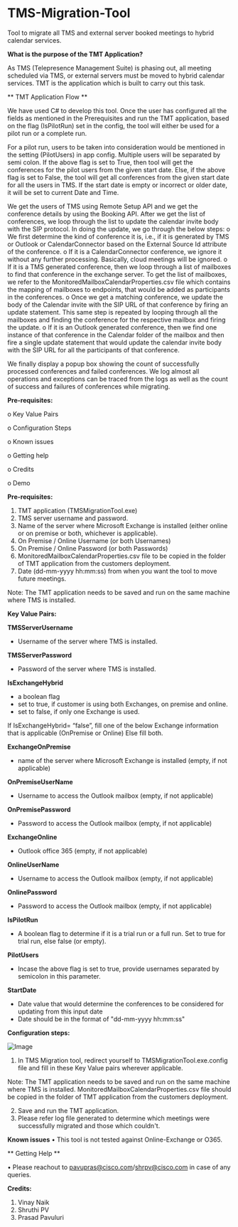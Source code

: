 # TMS-Migration-Tool

Tool to migrate all TMS and external server booked meetings to hybrid calendar services.


**What is the purpose of the TMT Application?**

As TMS (Telepresence Management Suite) is phasing out, all meeting scheduled via TMS, or external servers must be moved to hybrid calendar services.
TMT is the application which is built to carry out this task.

** TMT Application Flow **

We have used C# to develop this tool.
Once the user has configured all the fields as mentioned in the Prerequisites and run the TMT application, based on the flag (IsPilotRun) set in the config, the tool will either be used for a pilot run or a complete run. 

For a pilot run, users to be taken into consideration would be mentioned in the setting (PilotUsers) in app config. Multiple users will be separated by semi colon.
If the above flag is set to True, then tool will get the conferences for the pilot users from the given start date. Else, if the above flag is set to False, the tool will get all conferences from the given start date for all the users in TMS. 
If the start date is empty or incorrect or older date, it will be set to current Date and Time.

  We get the users of TMS using Remote Setup API and we get the conference details by using the Booking API. After we get the list of conferences, we loop through the list to update the calendar invite body with the SIP protocol. In doing the update, we go through the below steps: 
o 	We first determine the kind of conference it is, i.e., if it is generated by TMS or Outlook or CalendarConnector based on the External Source Id attribute of the conference.
o 	If it is a CalendarConnector conference, we ignore it without any further processing. Basically, cloud meetings will be ignored.
o 	If it is a TMS generated conference, then we loop through a list of mailboxes to find that conference in the exchange server. To get the list of mailboxes, we refer to the MonitoredMailboxCalendarProperties.csv file which contains the mapping of mailboxes to endpoints, that would be added as participants in the conferences.
o 	Once we get a matching conference, we update the body of the Calendar invite with the SIP URL of that conference by firing an update statement. This same step is repeated by     looping through all the mailboxes and finding the conference for the respective mailbox and firing the update.
o 	If it is an Outlook generated conference, then we find one instance of that conference in the Calendar folder of the mailbox and then fire a single update statement that would update the calendar invite body with the SIP URL for all the participants of that conference.

We finally display a popup box showing the count of successfully processed conferences and failed conferences. We log almost all operations and exceptions can be traced from the logs as well as the count of success and failures of conferences while migrating.


**Pre-requisites:**

o  Key Value Pairs 

o	Configuration Steps

o	Known issues

o	Getting help

o	Credits

o	Demo

**Pre-requisites:**

1.	TMT application (TMSMigrationTool.exe)
2.	TMS server username and password.
3.	Name of the server where Microsoft Exchange is installed (either online or on premise or both, whichever is applicable).
4.	On Premise / Online Username (or both Usernames)
5.	On Premise / Online Password (or both Passwords)
6.	MonitoredMailboxCalendarProperties.csv file to be copied in the folder of TMT application from the customers deployment.
7.	Date (dd-mm-yyyy hh:mm:ss) from when you want the tool to move future meetings.

Note: The TMT application needs to be saved and run on the same machine where TMS is installed.

**Key Value Pairs:**

**TMSServerUsername**
- Username of the server where TMS is installed.

**TMSServerPassword**
- Password of the server where TMS is installed.

**IsExchangeHybrid**
- a boolean flag
- set to true, if customer is using both Exchanges, on premise and online.
- set to false, if only one Exchange is used.

If IsExchangeHybrid= “false”, fill one of the below Exchange information that is applicable (OnPremise or Online)
Else fill both.

**ExchangeOnPremise**
- name of the server where Microsoft Exchange is installed (empty, if not applicable)

**OnPremiseUserName**
- Username to access the Outlook mailbox (empty, if not applicable)

**OnPremisePassword**
- Password to access the Outlook mailbox (empty, if not applicable)

**ExchangeOnline**
- Outlook office 365 (empty, if not applicable)

**OnlineUserName**
- Username to access the Outlook mailbox (empty, if not applicable)

**OnlinePassword**
- Password to access the Outlook mailbox (empty, if not applicable)

**IsPilotRun**
- A boolean flag to determine if it is a trial run or a full run. Set to true for trial run, else false (or empty).

**PilotUsers**
- Incase the above flag is set to true, provide usernames separated by semicolon in this parameter.

**StartDate**
- Date value that would determine the conferences to be considered for updating from this input date
- Date should be in the format of "dd-mm-yyyy hh:mm:ss"

**Configuration steps:**

![Image](https://user-images.githubusercontent.com/119580730/206635046-4a47fc51-534c-4ae0-a066-a4a0c7a2b8f4.png)

1.	In TMS Migration tool, redirect yourself to TMSMigrationTool.exe.config file and fill in these Key Value pairs wherever applicable.
            
Note: 
The TMT application needs to be saved and run on the same machine where TMS is installed.
MonitoredMailboxCalendarProperties.csv file should be copied in the folder of TMT application from the customers deployment.

2. Save and run the TMT application.
3. Please refer log file generated to determine which meetings were successfully migrated and those which couldn't.

**Known issues**
•	This tool is not tested against Online-Exchange or O365.

** Getting Help **

• Please reachout to pavupras@cisco.com/shrpv@cisco.com in case of any queries.

**Credits:**
1.	Vinay Naik
2.	Shruthi PV
3.	Prasad Pavuluri


